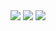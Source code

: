 <img src="https://github.com/user-attachments/assets/f599c382-6241-45af-a429-3120080a6117"/>
<img src="https://github.com/user-attachments/assets/fd0460cb-e84b-431f-9b23-83f57bd3f2f6"/>
<img src="https://github.com/user-attachments/assets/be93d429-cd67-4050-a99d-fdc03b1f3c64"/>
